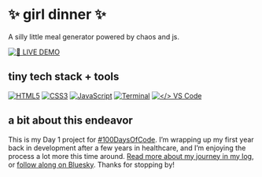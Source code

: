 # ✨ girl dinner ✨

A silly little meal generator powered by chaos and js.

[![🌈 LIVE DEMO](https://img.shields.io/badge/🌈_LIVE_DEMO-ff79c6?style=for-the-badge)](https://kirenia.me/girl-dinner)

## tiny tech stack + tools

[![HTML5](https://img.shields.io/badge/HTML5-b84a39?style=for-the-badge&logo=html5&logoColor=white)](https://developer.mozilla.org/en-US/docs/Web/HTML)
[![CSS3](https://img.shields.io/badge/CSS3-c96f2b?style=for-the-badge&logo=css3&logoColor=white)](https://developer.mozilla.org/en-US/docs/Web/CSS)
[![JavaScript](https://img.shields.io/badge/JavaScript-b4a72f?style=for-the-badge&logo=javascript&logoColor=white)](https://developer.mozilla.org/en-US/docs/Web/JavaScript)
[![Terminal](https://img.shields.io/badge/Terminal-678d58?style=for-the-badge&logo=gnubash&logoColor=white)](https://www.gnu.org/software/bash/)
[![</> VS Code](https://img.shields.io/badge/</>%20VS%20Code-39739d?style=for-the-badge&logo=visualstudiocode&logoColor=white)](https://code.visualstudio.com/)

## a bit about this endeavor

This is my Day 1 project for [#100DaysOfCode](https://github.com/PollinaKire-FS/100-days-of-code/blob/main/log.md). I’m wrapping up my first year back in development after a few years in healthcare, and I’m enjoying the process a lot more this time around. [Read more about my journey in my log](https://github.com/PollinaKire-FS/100-days-of-code/blob/main/log.md), or [follow along on Bluesky](https://bsky.app/profile/kirenia.bsky.social). Thanks for stopping by!
